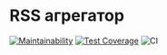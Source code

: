 # RSS агрегатор
[![Maintainability](https://api.codeclimate.com/v1/badges/638d225b2fa68d277f7d/maintainability)](https://codeclimate.com/github/Vasya231/frontend-project-lvl3/maintainability)
[![Test Coverage](https://api.codeclimate.com/v1/badges/638d225b2fa68d277f7d/test_coverage)](https://codeclimate.com/github/Vasya231/frontend-project-lvl3/test_coverage)
![CI](https://github.com/Vasya231/frontend-project-lvl3/workflows/CI/badge.svg)
